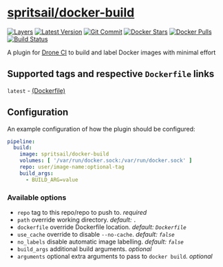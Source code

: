 [hub]: https://hub.docker.com/r/spritsail/docker-build
[git]: https://github.com/spritsail/drone-docker-build
[drone]: https://drone.spritsail.io/spritsail/docker-build
[mbdg]: https://microbadger.com/images/spritsail/docker-build

# [spritsail/docker-build][hub]
[![Layers](https://images.microbadger.com/badges/image/spritsail/docker-build.svg)][mbdg]
[![Latest Version](https://images.microbadger.com/badges/version/spritsail/docker-build.svg)][hub]
[![Git Commit](https://images.microbadger.com/badges/commit/spritsail/docker-build.svg)][git]
[![Docker Stars](https://img.shields.io/docker/stars/spritsail/docker-build.svg)][hub]
[![Docker Pulls](https://img.shields.io/docker/pulls/spritsail/docker-build.svg)][hub]
[![Build Status](https://drone.spritsail.io/api/badges/spritsail/drone-docker-build/status.svg)][drone]

A plugin for [Drone CI](https://github.com/drone/drone) to build and label Docker images with minimal effort

## Supported tags and respective `Dockerfile` links

`latest` - [(Dockerfile)](https://github.com/spritsail/drone-docker-build/blob/master/Dockerfile)

## Configuration

An example configuration of how the plugin should be configured:
```yaml
pipeline:
  build:
    image: spritsail/docker-build
    volumes: [ '/var/run/docker.sock:/var/run/docker.sock' ]
    repo: user/image-name:optional-tag
    build_args:
      - BUILD_ARG=value
```

### Available options
- `repo`          tag to this repo/repo to push to. _required_
- `path`          override working directory. _default: `.`_
- `dockerfile`    override Dockerfile location. _default: `Dockerfile`_
- `use_cache`     override to disable `--no-cache`. _default: `false`_
- `no_labels`     disable automatic image labelling. _default: `false`_
- `build_args`    additional build arguments. _optional_
- `arguments`     optional extra arguments to pass to `docker build`. _optional_
